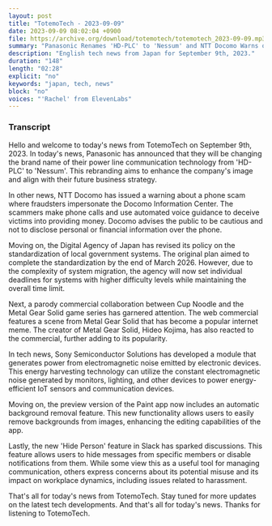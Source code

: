 ```yaml
---
layout: post
title: "TotemoTech - 2023-09-09"
date: 2023-09-09 08:02:04 +0900
file: https://archive.org/download/totemotech/totemotech_2023-09-09.mp3
summary: "Panasonic Renames 'HD-PLC' to 'Nessum' and NTT Docomo Warns of Phone Scam, & more…"
description: "English tech news from Japan for September 9th, 2023."
duration: "148"
length: "02:28"
explicit: "no"
keywords: "japan, tech, news"
block: "no"
voices: "'Rachel' from ElevenLabs"
---
```


### Transcript

Hello and welcome to today's news from TotemoTech on September 9th, 2023. In today's news, Panasonic has announced that they will be changing the brand name of their power line communication technology from 'HD-PLC' to 'Nessum'. This rebranding aims to enhance the company's image and align with their future business strategy.

In other news, NTT Docomo has issued a warning about a phone scam where fraudsters impersonate the Docomo Information Center. The scammers make phone calls and use automated voice guidance to deceive victims into providing money. Docomo advises the public to be cautious and not to disclose personal or financial information over the phone.

Moving on, the Digital Agency of Japan has revised its policy on the standardization of local government systems. The original plan aimed to complete the standardization by the end of March 2026. However, due to the complexity of system migration, the agency will now set individual deadlines for systems with higher difficulty levels while maintaining the overall time limit.

Next, a parody commercial collaboration between Cup Noodle and the Metal Gear Solid game series has garnered attention. The web commercial features a scene from Metal Gear Solid that has become a popular internet meme. The creator of Metal Gear Solid, Hideo Kojima, has also reacted to the commercial, further adding to its popularity.

In tech news, Sony Semiconductor Solutions has developed a module that generates power from electromagnetic noise emitted by electronic devices. This energy harvesting technology can utilize the constant electromagnetic noise generated by monitors, lighting, and other devices to power energy-efficient IoT sensors and communication devices.

Moving on, the preview version of the Paint app now includes an automatic background removal feature. This new functionality allows users to easily remove backgrounds from images, enhancing the editing capabilities of the app.

Lastly, the new 'Hide Person' feature in Slack has sparked discussions. This feature allows users to hide messages from specific members or disable notifications from them. While some view this as a useful tool for managing communication, others express concerns about its potential misuse and its impact on workplace dynamics, including issues related to harassment.

That's all for today's news from TotemoTech. Stay tuned for more updates on the latest tech developments.   And that's all for today's news. Thanks for listening to TotemoTech.
